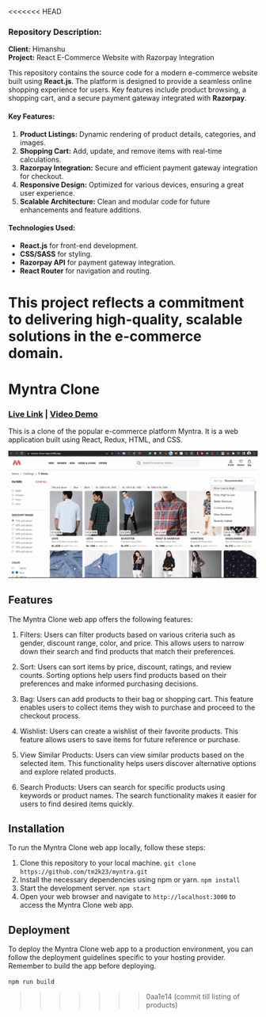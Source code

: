 <<<<<<< HEAD
### Repository Description:  

**Client:** Himanshu  
**Project:** React E-Commerce Website with Razorpay Integration  

This repository contains the source code for a modern e-commerce website built using **React.js**. The platform is designed to provide a seamless online shopping experience for users. Key features include product browsing, a shopping cart, and a secure payment gateway integrated with **Razorpay**.  

#### **Key Features:**  
1. **Product Listings:** Dynamic rendering of product details, categories, and images.  
2. **Shopping Cart:** Add, update, and remove items with real-time calculations.  
3. **Razorpay Integration:** Secure and efficient payment gateway integration for checkout.  
4. **Responsive Design:** Optimized for various devices, ensuring a great user experience.  
5. **Scalable Architecture:** Clean and modular code for future enhancements and feature additions.  

#### **Technologies Used:**  
- **React.js** for front-end development.  
- **CSS/SASS** for styling.  
- **Razorpay API** for payment gateway integration.  
- **React Router** for navigation and routing.  

This project reflects a commitment to delivering high-quality, scalable solutions in the e-commerce domain.
=======
# Myntra Clone
### [Live Link](https://myntra-clone-tejas.netlify.app/)  |  [Video Demo](https://drive.google.com/file/d/1inz0klV3BUnM517INqFhtWN3311-qXE5/view?usp=share_link)
This is a clone of the popular e-commerce platform Myntra. It is a web application built using React, Redux, HTML, and CSS.
<p align="center">
  <a href="https://myntra-clone-tejas.netlify.app/">
    <img src="preview.gif" alt="demo gif">
  </a>
</p>

## Features

The Myntra Clone web app offers the following features:

1. Filters: Users can filter products based on various criteria such as gender, discount range, color, and price. This allows users to narrow down their search and find products that match their preferences.

2. Sort: Users can sort items by price, discount, ratings, and review counts. Sorting options help users find products based on their preferences and make informed purchasing decisions.

3. Bag: Users can add products to their bag or shopping cart. This feature enables users to collect items they wish to purchase and proceed to the checkout process.

4. Wishlist: Users can create a wishlist of their favorite products. This feature allows users to save items for future reference or purchase.

5. View Similar Products: Users can view similar products based on the selected item. This functionality helps users discover alternative options and explore related products.

6. Search Products: Users can search for specific products using keywords or product names. The search functionality makes it easier for users to find desired items quickly.

## Installation

To run the Myntra Clone web app locally, follow these steps:

1. Clone this repository to your local machine. ```git clone https://github.com/tm2k23/myntra.git```
2. Install the necessary dependencies using npm or yarn. ```npm install```
3. Start the development server. ```npm start```
4. Open your web browser and navigate to `http://localhost:3000` to access the Myntra Clone web app.

## Deployment

To deploy the Myntra Clone web app to a production environment, you can follow the deployment guidelines specific to your hosting provider. Remember to build the app before deploying.

```npm run build```



>>>>>>> 0aa1e14 (commit till listing of products)
